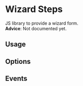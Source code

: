 # Wizard Steps
JS library to provide a wizard form.  
**Advice**: Not documented yet.

## Usage

## Options

## Events
